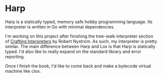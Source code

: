 # Harp

Harp is a statically typed, memory safe hobby programming language. Its interpreter is written in Go with minimal dependencies.

I'm working on this project after finishing the tree-walk interpreter section of [Crafting Interpreters](https://craftinginterpreters.com/) by Robert Nystrom. As such, my interpreter is pretty similar. The main difference between Harp and Lox is that Harp is statically typed. I'd also like to really expand on the standard library and error reporting.

Once I finish the book, I'd like to come back and make a bytecode virtual machine like clox.

